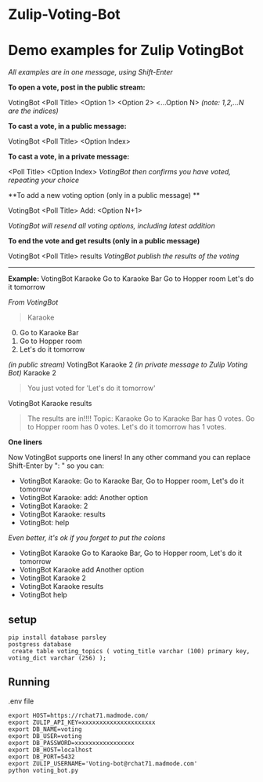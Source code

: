 # Zulip-Voting-Bot

Demo examples for Zulip VotingBot
====

*All examples are in one message, using Shift-Enter*


**To open a vote, post in the public stream:**


VotingBot \<Poll Title\>
\<Option 1>
\<Option 2>
\<...Option N>
*(note: 1,2,...N are the indices)*

**To cast a vote, in a public message:**

VotingBot \<Poll Title>
\<Option Index>

**To cast a vote, in a private message:**

\<Poll Title>
\<Option Index>
*VotingBot then confirms you have voted, repeating your choice*

**To add a new voting option (only in a public message)
**

VotingBot \<Poll Title>
Add: \<Option N+1>

*VotingBot will resend all voting options, including latest addition*

**To end the vote and get results (only in a public message)**

VotingBot \<Poll Title>
results
*VotingBot publish the results of the voting*

****

**Example:**
VotingBot Karaoke
Go to Karaoke Bar
Go to Hopper room
Let's do it tomorrow

*From VotingBot*
> Karaoke
0. Go to Karaoke Bar
1. Go to Hopper room
2. Let's do it tomorrow

*(in public stream)*
VotingBot Karaoke
2
*(in private message to Zulip Voting Bot)*
Karaoke
2

>You just voted for 'Let's do it tomorrow'

VotingBot Karaoke
results

>The results are in!!!!
Topic: Karaoke
Go to Karaoke Bar has 0 votes.
Go to Hopper room has 0 votes.
Let's do it tomorrow has 1 votes.

**One liners**

Now VotingBot supports one liners! In any other command you can replace Shift-Enter by ": " so you can:

* VotingBot Karaoke: Go to Karaoke Bar, Go to Hopper room, Let's do it tomorrow
* VotingBot Karaoke: add: Another option
* VotingBot Karaoke: 2
* VotingBot Karaoke: results
* VotingBot: help

*Even better, it's ok if you forget to put the colons*

* VotingBot Karaoke Go to Karaoke Bar, Go to Hopper room, Let's do it tomorrow
* VotingBot Karaoke add Another option
* VotingBot Karaoke 2
* VotingBot Karaoke results
* VotingBot help

## setup
```
pip install database parsley
postgress database
 create table voting_topics ( voting_title varchar (100) primary key, voting_dict varchar (256) );
```
## Running
.env file
 ```
export HOST=https://rchat71.madmode.com/
export ZULIP_API_KEY=xxxxxxxxxxxxxxxxxxxxx
export DB_NAME=voting
export DB_USER=voting
export DB_PASSWORD=xxxxxxxxxxxxxxxxx
export DB_HOST=localhost
export DB_PORT=5432
export ZULIP_USERNAME='Voting-bot@rchat71.madmode.com'
python voting_bot.py
```
